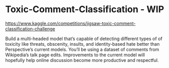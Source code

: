 # Toxic-Comment-Classification - WIP

https://www.kaggle.com/competitions/jigsaw-toxic-comment-classification-challenge

Build a multi-headed model that’s capable of detecting different types of of toxicity like threats, obscenity, insults, and identity-based hate better than Perspective’s current models. You’ll be using a dataset of comments from Wikipedia’s talk page edits. Improvements to the current model will hopefully help online discussion become more productive and respectful.
